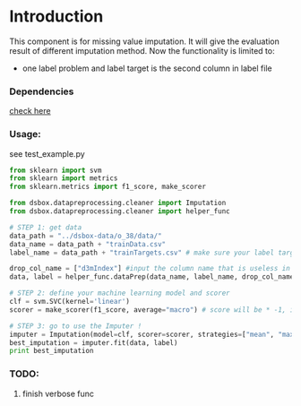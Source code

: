 # Introduction
This component is for missing value imputation. It will give the evaluation result of different imputation method. Now the functionality is limited to:

* one label problem and label target is the second column in label file

### Dependencies
[check here](environment.yml)

### Usage:
see test_example.py

```python
from sklearn import svm
from sklearn import metrics
from sklearn.metrics import f1_score, make_scorer

from dsbox.datapreprocessing.cleaner import Imputation
from dsbox.datapreprocessing.cleaner import helper_func

# STEP 1: get data
data_path = "../dsbox-data/o_38/data/"
data_name = data_path + "trainData.csv"
label_name = data_path + "trainTargets.csv" # make sure your label target is in the second column of this file

drop_col_name = ["d3mIndex"] #input the column name that is useless in the dataset, eg. id-like column, name column, etc.
data, label = helper_func.dataPrep(data_name, label_name, drop_col_name)

# STEP 2: define your machine learning model and scorer
clf = svm.SVC(kernel='linear')
scorer = make_scorer(f1_score, average="macro") # score will be * -1, if greater_is_better is set to False

# STEP 3: go to use the Imputer !
imputer = Imputation(model=clf, scorer=scorer, strategies=["mean", "max", "min", "zero"])
best_imputation = imputer.fit(data, label)
print best_imputation

```


### TODO:
1. finish verbose func
